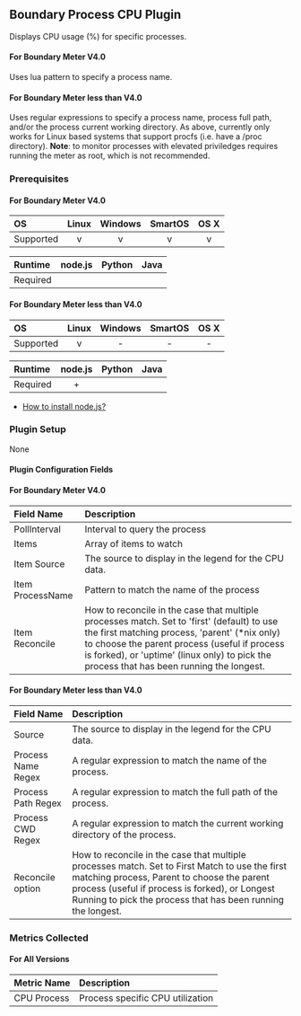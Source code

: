Boundary Process CPU Plugin
---------------------------

Displays CPU usage (%) for specific processes. 

#### For Boundary Meter V4.0
Uses lua pattern to specify a process name. 

#### For Boundary Meter less than V4.0
Uses regular expressions to specify a process name, process full path, and/or the process current working directory. As above, currently only works for Linux based systems that support procfs (i.e. have a /proc directory). **Note**: to monitor processes with elevated priviledges requires running the meter as root, which is not recommended.

### Prerequisites

#### For Boundary Meter V4.0
|     OS    | Linux | Windows | SmartOS | OS X |
|:----------|:-----:|:-------:|:-------:|:----:|
| Supported |   v   |    v    |    v    |  v   |


|  Runtime | node.js | Python | Java |
|:---------|:-------:|:------:|:----:|
| Required |         |        |      |

#### For Boundary Meter less than V4.0
|     OS    | Linux | Windows | SmartOS | OS X |
|:----------|:-----:|:-------:|:-------:|:----:|
| Supported |   v   |    -    |    -    |  -   |


|  Runtime | node.js | Python | Java |
|:---------|:-------:|:------:|:----:|
| Required |    +    |        |      |

- [How to install node.js?](https://help.boundary.com/hc/articles/202360701)

### Plugin Setup
None

#### Plugin Configuration Fields

#### For Boundary Meter V4.0
|Field Name       |Description                                                  |
|:----------------|:------------------------------------------------------------|
|PollInterval     |Interval to query the process                                |
|Items            |Array of items to watch                                      |
|Item Source      |The source to display in the legend for the CPU data.                     |
|Item ProcessName |Pattern to match the name of the process          |
|Item Reconcile   |How to reconcile in the case that multiple processes match.  Set to 'first' (default) to use the first matching process, 'parent' (*nix only) to choose the parent process (useful if process is forked), or 'uptime' (linux only) to pick the process that has been running the longest.          |

#### For Boundary Meter less than V4.0
|Field Name        |Description                                                                                                                                                                                                                                                    |
|:-----------------|:--------------------------------------------------------------------------------------------------------------------------------------------------------------------------------------------------------------------------------------------------------------|
|Source            |The source to display in the legend for the CPU data.                                                                                                                                                                                                          |
|Process Name Regex|A regular expression to match the name of the process.                                                                                                                                                                                                         |
|Process Path Regex|A regular expression to match the full path of the process.                                                                                                                                                                                                    |
|Process CWD Regex |A regular expression to match the current working directory of the process.                                                                                                                                                                                    |
|Reconcile option  |How to reconcile in the case that multiple processes match.  Set to First Match to use the first matching process, Parent to choose the parent process (useful if process is forked), or Longest Running to pick the process that has been running the longest.|

### Metrics Collected

#### For All Versions
|Metric Name|Description                     |
|:----------|:-------------------------------|
|CPU Process|Process specific CPU utilization|





